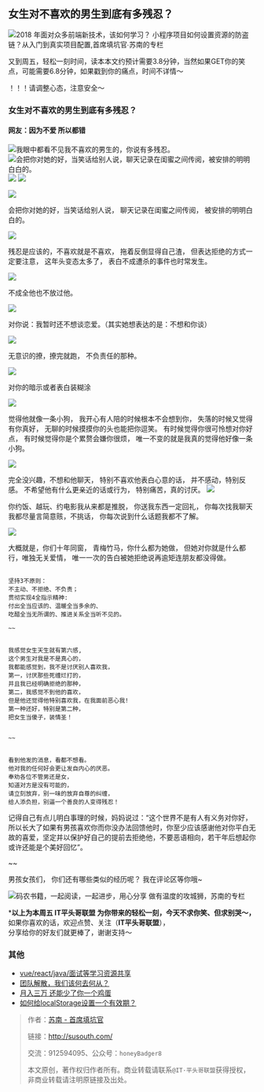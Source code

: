 ## 女生对不喜欢的男生到底有多残忍？

![2018 年面对众多前端新技术，该如何学习？ 小程序项目如何设置资源的防盗链？从入门到真实项目配置,首席填坑官∙苏南的专栏](https://user-images.githubusercontent.com/18324563/50037320-e5883680-004a-11e9-93f1-7398be09bb64.png "小程序项目如何设置资源的防盗链？")

又到周五，轻松一刻时间，读本本文约预计需要3.8分钟，当然如果GET你的笑点，可能需要6.8分钟，如果戳到你的痛点，时间不详情～

！！！请调整心态，注意安全～

### 女生对不喜欢的男生到底有多残忍？
#### 网友：因为不爱 所以都错

![我眼中都看不见我不喜欢的男生的，你说有多残忍。](./_images/sister01.png)
![会把你对她的好，当笑话给别人说，聊天记录在闺蜜之间传阅，被安排的明明白白的。](./_images/sister02.png)
![](./_images/sister03.png)
![](./_images/sister04.png)



![](./_images/122101.gif)

会把你对她的好，当笑话给别人说，
聊天记录在闺蜜之间传阅，
被安排的明明白白的。

![](./_images/122102.jpeg)

残忍是应该的，不喜欢就是不喜欢，
拖着反倒显得自己渣，
但表达拒绝的方式一定要注意，
这年头变态太多了，
表白不成遭杀的事件也时常发生。

![](./_images/122105.jpeg)

不成全他也不放过他。

![](./_images/122104.jpeg)

对你说：我暂时还不想谈恋爱。（其实她想表达的是：不想和你谈）

![](./_images/122106.jpeg)

无意识的撩，撩完就跑，
不负责任的那种。

![](./_images/122107.jpg)

对你的暗示或者表白装糊涂

![](./_images/122109.jpeg)

觉得他就像一条小狗，
我开心有人陪的时候根本不会想到你，
失落的时候又觉得有你真好，
无聊的时候摸摸你的头也能把你逗笑。
有时候觉得你很可怜想对你好点，
有时候觉得你是个累赘会嫌你很烦，
唯一不变的就是我真的觉得他好像一条小狗。

![](./_images/122110.jpeg)

完全没兴趣，不想和他聊天，
特别不喜欢他表白心意的话，
并不感动，特别反感。
不希望他有什么更亲近的话或行为，
特别痛苦，真的讨厌。
![](./_images/122113.png)


你约饭、越玩、约电影我从来都是推脱，
你送我东西一定回礼，
你每次找我聊天我都尽量言简意赅，不挑话，
你每次说到什么话题我都不了解。

![](./_images/122114.png)

大概就是，你们十年同窗，
青梅竹马，你什么都为她做，
但她对你就是什么都行，唯独无关爱情，
唯一一次的告白被她拒绝说再逾矩连朋友都没得做。

~~~

坚持3不原则：
不主动、不拒绝、不负责；
贯彻实现4全指示精神:
付出全当应该的、温暖全当多余的、
吃醋全当无所谓的、推进关系全当听不见的。

~~


我感觉女生天生就有第六感,
这个男生对我是不是真心的，
我都能感觉到，我不是讨厌别人喜欢我，
第一，讨厌那些死缠烂打的，
并且我已经明确拒绝的那种，
第二，我感觉不到他的喜欢，
但是他还觉得他特别喜欢我，在我面前恶心我!
第一种还好，特别是第二种，
把女生当傻子，装情圣！


~~


看到他发的消息，看都不想看。
他对我的任何好会更让发自内心的厌恶。
奉劝各位不管男还是女，
知道对方是没有可能的，
请立刻放弃，别一味的放弃自尊的纠缠，
给人添负担，别逼一个善良的人变得残忍！

~~~

记得自己有点儿明白事理的时候，妈妈说过：“这个世界不是有人有义务对你好，所以长大了如果有男孩喜欢你而你没办法回馈他时，你至少应该感谢他对你平白无故的喜爱，坚定并以保护好自己的提前去拒绝他，不要恶语相向，若干年后想起你或许还能是个美好回忆”。

~~

男孩女孩们，
你们还有哪些类似的经历呢？
我在评论区等你哦~


![码农书籍，一起阅读，一起进步，用心分享 做有温度的攻城狮，苏南的专栏](https://user-images.githubusercontent.com/18324563/50037312-da350b00-004a-11e9-8954-45d458c3991f.png "码农书籍，一起阅读，一起进步")


***以上为本周五 IT平头哥联盟 为你带来的轻松一刻，今天不求你笑、但求别哭～，** <br/>
如果你喜欢的话，欢迎点赞、关注（**IT平头哥联盟**），<br/>
分享给你的好友们就更棒了，谢谢支持～


### 其他
+ [vue/react/java/面试等学习资源共享 ](https://www.susouth.com/other/2018/12/05/shared/ "苏南的专栏")
+ [团队解散，我们该何去何从？](https://www.susouth.com/other/2018/11/28/layoffs/ "苏南的专栏")
+ [月入三万 还能少了你一个鸡蛋](https://www.susouth.com/other/2018/12/08/egg/ "苏南的专栏")
+ [如何给localStorage设置一个有效期？](https://www.susouth.com/js/2018/11/06/local-storage/ "苏南的专栏")




> 作者：[苏南 - 首席填坑官](http://susouth.com/ "@IT·平头哥联盟-首席填坑官")
>
> 链接：http://susouth.com/
> 
> 交流：912594095、公众号：`honeyBadger8`
>
> 本文原创，著作权归作者所有。商业转载请联系`@IT·平头哥联盟`获得授权，非商业转载请注明原链接及出处。 